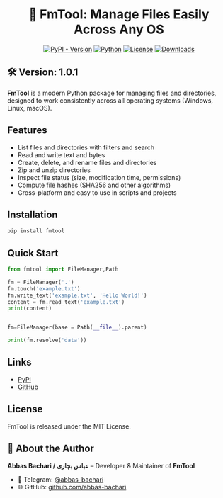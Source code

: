 
<h1 align="center">🚀 FmTool: Manage Files Easily Across Any OS</h1>
<p align="center">
    <a href="https://pypi.org/project/fmtool/"><img src="https://img.shields.io/pypi/v/fmtool?style=plastic" alt="PyPI - Version"></a>
    <a href="https://github.com/abbas-bachari/fmtool"><img src="https://img.shields.io/badge/Python%20-3.8+-green?style=plastic&logo=Python" alt="Python"></a>
    <a href="https://pypi.org/project/fmtool/"><img src="https://img.shields.io/pypi/l/fmtool?style=plastic" alt="License"></a>
    <a href="https://pepy.tech/project/fmtool"><img src="https://pepy.tech/badge/fmtool?style=flat-plastic" alt="Downloads"></a>
</p>

## 🛠️ Version: 1.0.1

**FmTool** is a modern Python package for managing files and directories, designed to work consistently across all operating systems (Windows, Linux, macOS).

## Features

- List files and directories with filters and search
- Read and write text and bytes
- Create, delete, and rename files and directories
- Zip and unzip directories
- Inspect file status (size, modification time, permissions)
- Compute file hashes (SHA256 and other algorithms)
- Cross-platform and easy to use in scripts and projects

## Installation

```bash
pip install fmtool
```

## Quick Start

```python
from fmtool import FileManager,Path

fm = FileManager('.')
fm.touch('example.txt')
fm.write_text('example.txt', 'Hello World!')
content = fm.read_text('example.txt')
print(content)


fm=FileManager(base = Path(__file__).parent)

print(fm.resolve('data'))


```

## Links

- [PyPI](https://pypi.org/project/fmtool/)
- [GitHub](https://github.com/yourusername/fmtool)

## License

FmTool is released under the MIT License.

## 👤 About the Author

**Abbas Bachari / عباس بچاری** – Developer & Maintainer of **FmTool**

- 📧 Telegram: [@abbas_bachari](https://t.me/abbas_bachari)  
- 🌐 GitHub: [github.com/abbas-bachari](https://github.com/abbas-bachari)